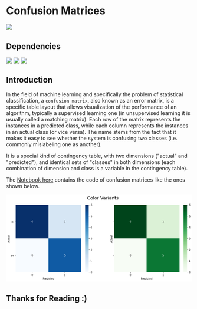 # Confusion Matrices

![](http://ForTheBadge.com/images/badges/made-with-python.svg)

## Dependencies

![](https://img.shields.io/badge/pandas-1.2.3-150458?style=for-the-badge&logo=pandas)
![](https://img.shields.io/badge/matplotlib-3.3.4-224099?style=for-the-badge)
![](https://img.shields.io/badge/seaborn-0.11.1-6ae4eb?style=for-the-badge)

## Introduction

In the field of machine learning and specifically the problem of statistical classification, a `confusion matrix`, also known as an error matrix, is a specific table layout that allows visualization of the performance of an algorithm, typically a supervised learning one (in unsupervised learning it is usually called a matching matrix). Each row of the matrix represents the instances in a predicted class, while each column represents the instances in an actual class (or vice versa). The name stems from the fact that it makes it easy to see whether the system is confusing two classes (i.e. commonly mislabeling one as another).

It is a special kind of contingency table, with two dimensions ("actual" and "predicted"), and identical sets of "classes" in both dimensions (each combination of dimension and class is a variable in the contingency table).

The [Notebook here](Notebook.ipynb) contains the code of confusion matrices like the ones shown below.

![](img.png)

## Thanks for Reading :)